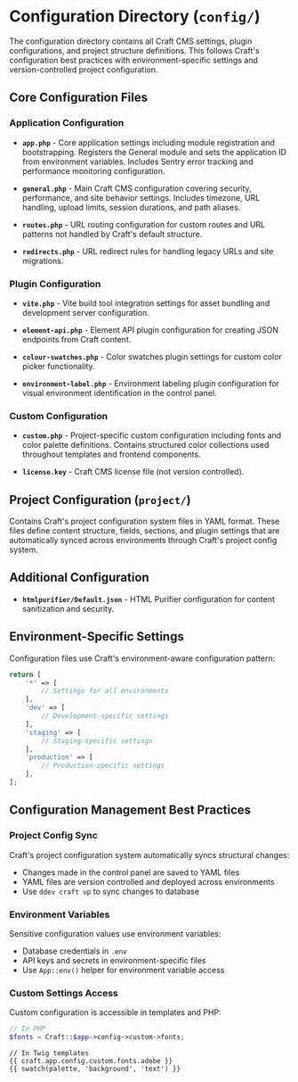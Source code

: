 # Configuration Directory (`config/`)

The configuration directory contains all Craft CMS settings, plugin configurations, and project structure definitions. This follows Craft's configuration best practices with environment-specific settings and version-controlled project configuration.

## Core Configuration Files

### Application Configuration

- **`app.php`** - Core application settings including module registration and bootstrapping. Registers the General module and sets the application ID from environment variables. Includes Sentry error tracking and performance monitoring configuration.

- **`general.php`** - Main Craft CMS configuration covering security, performance, and site behavior settings. Includes timezone, URL handling, upload limits, session durations, and path aliases.

- **`routes.php`** - URL routing configuration for custom routes and URL patterns not handled by Craft's default structure.

- **`redirects.php`** - URL redirect rules for handling legacy URLs and site migrations.

### Plugin Configuration

- **`vite.php`** - Vite build tool integration settings for asset bundling and development server configuration.

- **`element-api.php`** - Element API plugin configuration for creating JSON endpoints from Craft content.

- **`colour-swatches.php`** - Color swatches plugin settings for custom color picker functionality.

- **`environment-label.php`** - Environment labeling plugin configuration for visual environment identification in the control panel.

### Custom Configuration

- **`custom.php`** - Project-specific custom configuration including fonts and color palette definitions. Contains structured color collections used throughout templates and frontend components.

- **`license.key`** - Craft CMS license file (not version controlled).

## Project Configuration (`project/`)

Contains Craft's project configuration system files in YAML format. These files define content structure, fields, sections, and plugin settings that are automatically synced across environments through Craft's project config system.

## Additional Configuration

- **`htmlpurifier/Default.json`** - HTML Purifier configuration for content sanitization and security.

## Environment-Specific Settings

Configuration files use Craft's environment-aware configuration pattern:

```php
return [
    '*' => [
        // Settings for all environments
    ],
    'dev' => [
        // Development-specific settings
    ],
    'staging' => [
        // Staging-specific settings  
    ],
    'production' => [
        // Production-specific settings
    ],
];
```

## Configuration Management Best Practices

### Project Config Sync

Craft's project configuration system automatically syncs structural changes:
- Changes made in the control panel are saved to YAML files
- YAML files are version controlled and deployed across environments
- Use `ddev craft up` to sync changes to database

### Environment Variables

Sensitive configuration values use environment variables:
- Database credentials in `.env`
- API keys and secrets in environment-specific files
- Use `App::env()` helper for environment variable access

### Custom Settings Access

Custom configuration is accessible in templates and PHP:

```php
// In PHP
$fonts = Craft::$app->config->custom->fonts;
```

```twig
// In Twig templates
{{ craft.app.config.custom.fonts.adobe }}
{{ swatch(palette, 'background', 'text') }}
```

